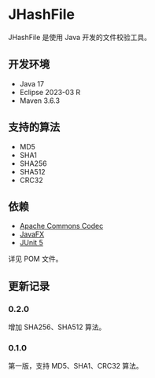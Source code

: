 # JHashFile

JHashFile 是使用 Java 开发的文件校验工具。

## 开发环境

* Java 17
* Eclipse 2023-03 R
* Maven 3.6.3

## 支持的算法

* MD5
* SHA1
* SHA256
* SHA512
* CRC32

## 依赖

* [Apache Commons Codec](https://commons.apache.org/proper/commons-codec)
* [JavaFX](https://openjfx.io)
* [JUnit 5](https://junit.org/junit5)

详见 POM 文件。

## 更新记录

### 0.2.0

增加 SHA256、SHA512 算法。

### 0.1.0

第一版，支持 MD5、SHA1、CRC32 算法。